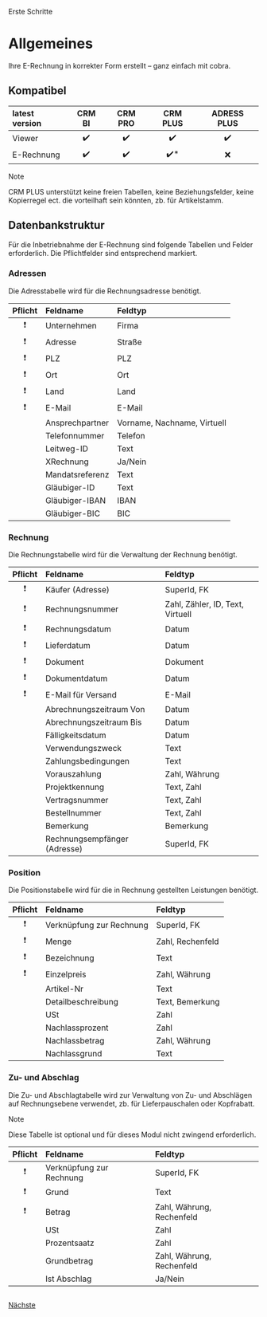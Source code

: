 Erste Schritte

# Allgemeines

Ihre E-Rechnung in korrekter Form erstellt – ganz einfach mit cobra.
 
## Kompatibel

| latest version | CRM BI | CRM PRO | CRM PLUS | ADRESS PLUS |
| :-- | :--: | :--: | :--: | :--: |
| Viewer | :heavy_check_mark: | :heavy_check_mark: | :heavy_check_mark: | :heavy_check_mark: |
| E-Rechnung | :heavy_check_mark: | :heavy_check_mark: | :heavy_check_mark:* | :x: |

> [!NOTE]
> CRM PLUS unterstützt keine freien Tabellen, keine Beziehungsfelder, keine Kopierregel ect. die vorteilhaft sein könnten, zb. für Artikelstamm.

## Datenbankstruktur

Für die Inbetriebnahme der E-Rechnung sind folgende Tabellen und Felder erforderlich. Die Pflichtfelder sind entsprechend markiert.
   
### Adressen

Die Adresstabelle wird für die Rechnungsadresse benötigt.

Pflicht  | Feldname | Feldtyp |
:--: | :-- | :-- |
| :heavy_exclamation_mark: | Unternehmen | Firma
| :heavy_exclamation_mark: | Adresse | Straße 
| :heavy_exclamation_mark: | PLZ | PLZ
| :heavy_exclamation_mark: | Ort | Ort
| :heavy_exclamation_mark: | Land | Land
| :heavy_exclamation_mark: | E-Mail | E-Mail
|  | Ansprechpartner | Vorname, Nachname, Virtuell
|  | Telefonnummer  | Telefon
|  | Leitweg-ID | Text 
|  | XRechnung | Ja/Nein
|  | Mandatsreferenz | Text 
|  | Gläubiger-ID | Text 
|  | Gläubiger-IBAN | IBAN 
|  | Gläubiger-BIC | BIC 

### Rechnung

Die Rechnungstabelle wird für die Verwaltung der Rechnung benötigt.

Pflicht  | Feldname | Feldtyp |
:--: | :-- | :-- |
| :heavy_exclamation_mark: | Käufer (Adresse) | SuperId, FK
| :heavy_exclamation_mark: | Rechnungsnummer | Zahl, Zähler, ID, Text, Virtuell
| :heavy_exclamation_mark: | Rechnungsdatum | Datum 
| :heavy_exclamation_mark: | Lieferdatum | Datum 
| :heavy_exclamation_mark: |  Dokument | Dokument 
| :heavy_exclamation_mark: |  Dokumentdatum | Datum 
| :heavy_exclamation_mark: |  E-Mail für Versand | E-Mail
| | Abrechnungszeitraum Von | Datum 
| | Abrechnungszeitraum Bis | Datum 
| | Fälligkeitsdatum | Datum 
| | Verwendungszweck | Text
| | Zahlungsbedingungen | Text
| | Vorauszahlung | Zahl, Währung
| | Projektkennung | Text, Zahl
| | Vertragsnummer | Text, Zahl
| | Bestellnummer | Text, Zahl
| | Bemerkung | Bemerkung 
| | Rechnungsempfänger (Adresse) | SuperId, FK

### Position

Die Positionstabelle wird für die in Rechnung gestellten Leistungen benötigt.

Pflicht  | Feldname | Feldtyp |
:--: | :-- | :-- |
| :heavy_exclamation_mark: | Verknüpfung zur Rechnung | SuperId, FK
| :heavy_exclamation_mark: | Menge | Zahl, Rechenfeld
| :heavy_exclamation_mark: | Bezeichnung | Text 
| :heavy_exclamation_mark: | Einzelpreis | Zahl, Währung 
| | Artikel-Nr | Text 
| | Detailbeschreibung | Text, Bemerkung
| | USt | Zahl 
| | Nachlassprozent | Zahl 
| | Nachlassbetrag | Zahl, Währung  
| | Nachlassgrund | Text 

### Zu- und Abschlag

Die Zu- und Abschlagtabelle wird zur Verwaltung von Zu- und Abschlägen auf Rechnungsebene verwendet, zb. für Lieferpauschalen oder Kopfrabatt. 

> [!NOTE]
> Diese Tabelle ist optional und für dieses Modul nicht zwingend erforderlich.

Pflicht  | Feldname | Feldtyp |
:--: | :-- | :-- |
| :heavy_exclamation_mark: | Verknüpfung zur Rechnung | SuperId, FK
| :heavy_exclamation_mark: | Grund | Text 
| :heavy_exclamation_mark: | Betrag | Zahl, Währung, Rechenfeld
| | USt | Zahl 
| | Prozentsaatz | Zahl
| | Grundbetrag | Zahl, Währung, Rechenfeld
| | Ist Abschlag | Ja/Nein

##

[Nächste](./Vorlage+Platzhalter.md) 
